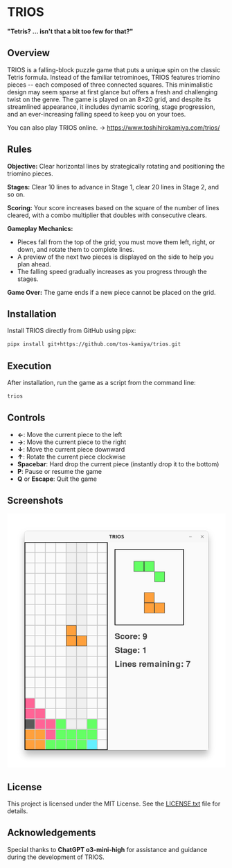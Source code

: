 # TRIOS

**"Tetris? ... isn't that a bit too few for that?"**

## Overview

TRIOS is a falling-block puzzle game that puts a unique spin on the classic Tetris formula. Instead of the familiar tetrominoes, TRIOS features triomino pieces -- each composed of three connected squares. This minimalistic design may seem sparse at first glance but offers a fresh and challenging twist on the genre. The game is played on an 8×20 grid, and despite its streamlined appearance, it includes dynamic scoring, stage progression, and an ever-increasing falling speed to keep you on your toes.

You can also play TRIOS online. → https://www.toshihirokamiya.com/trios/

## Rules

**Objective:** Clear horizontal lines by strategically rotating and positioning the triomino pieces.

**Stages:** Clear 10 lines to advance in Stage 1, clear 20 lines in Stage 2, and so on.

**Scoring:** Your score increases based on the square of the number of lines cleared, with a combo multiplier that doubles with consecutive clears.

**Gameplay Mechanics:**

  - Pieces fall from the top of the grid; you must move them left, right, or down, and rotate them to complete lines.
  - A preview of the next two pieces is displayed on the side to help you plan ahead.
  - The falling speed gradually increases as you progress through the stages.

**Game Over:** The game ends if a new piece cannot be placed on the grid.

## Installation

Install TRIOS directly from GitHub using pipx:

```bash
pipx install git+https://github.com/tos-kamiya/trios.git
```

## Execution

After installation, run the game as a script from the command line:

```bash
trios
```

## Controls

- **←**: Move the current piece to the left  
- **→**: Move the current piece to the right  
- **↓**: Move the current piece downward  
- **↑**: Rotate the current piece clockwise  
- **Spacebar**: Hard drop the current piece (instantly drop it to the bottom)  
- **P**: Pause or resume the game  
- **Q** or **Escape**: Quit the game

## Screenshots

![](screenshot1.png)

## License

This project is licensed under the MIT License. See the [LICENSE.txt](LICENSE.txt) file for details.

## Acknowledgements

Special thanks to **ChatGPT o3-mini-high** for assistance and guidance during the development of TRIOS.
